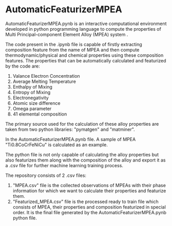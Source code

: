 # AutomaticFeaturizerMPEA
AutomaticFeaturizerMPEA.pynb is an interactive computational environment developed in python programming language to compute the properties of Multi Principal-component Element Alloy (MPEA) system .

The code present in the .ipynb file is capable of firstly extracting composition feature from the name of MPEA and then compute thermodynamic/physical and chemical properties using these composition features. The properties that can be automatically calculated and featurized by the code are: 
1. Valance Electron Concentration
2. Average Melting Temperature
3. Enthalpy of Mixing
4. Entropy of Mixing
5. Electronegativity
6. Atomic size difference
7. Omega parameter  
8. 41 elemental composition

The primary source used for the calculation of these alloy properties are taken from two python libraries: "pymatgen" and "matminer". 

In the AutomaticFeaturizerMPEA.pynb file. A sample of MPEA "Ti0.8CoCrFeNiCu" is calculated as an example.

The python file is not only capable of calculating the alloy properties but also featurizes them along with the composition of the alloy and export it as a .csv file for further machine learning training process.

The repository consists of 2 .csv files:

1. "MPEA.csv" file is the collected observations of MPEAs with their phase information for which we want to calculate their properties and featurize them.
2. "Featurized_MPEA.csv" file is the processed ready to train file which consists of MPEA, their properties and composition featurized in special order. It is the final file generated by the AutomaticFeaturizerMPEA.pynb python file.
